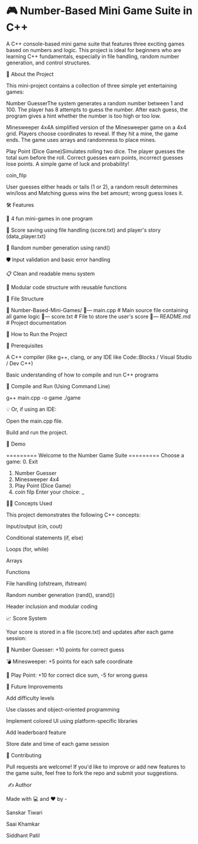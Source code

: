 # 🎮 Number-Based Mini Game Suite in C++

A C++ console-based mini game suite that features three exciting games based on numbers and logic. This project is ideal for beginners who are learning C++ fundamentals, especially in file handling, random number generation, and control structures.

🧠 About the Project

This mini-project contains a collection of three simple yet entertaining games:

Number GuesserThe system generates a random number between 1 and 100. The player has 8 attempts to guess the number. After each guess, the program gives a hint whether the number is too high or too low.

Minesweeper 4x4A simplified version of the Minesweeper game on a 4x4 grid. Players choose coordinates to reveal. If they hit a mine, the game ends. The game uses arrays and randomness to place mines.

Play Point (Dice Game)Simulates rolling two dice. The player guesses the total sum before the roll. Correct guesses earn points, incorrect guesses lose points. A simple game of luck and probability!

coin_filp

User guesses either heads or tails (1 or 2), a random result determines win/loss and Matching guess wins the bet amount; wrong guess loses it.



🛠️ Features

🎲 4 fun mini-games in one program

📂 Score saving using file handling (score.txt) and player's story (data_player.txt)

🫮 Random number generation using rand()

🛡️ Input validation and basic error handling

📋 Clean and readable menu system

🧰 Modular code structure with reusable functions

📂 File Structure

📁 Number-Based-Mini-Games/
🔼— main.cpp            # Main source file containing all game logic
🔼— score.txt           # File to store the user's score
🔼— README.md           # Project documentation

🚀 How to Run the Project

🔧 Prerequisites

A C++ compiler (like g++, clang, or any IDE like Code::Blocks / Visual Studio / Dev C++)

Basic understanding of how to compile and run C++ programs

🧾 Compile and Run (Using Command Line)

g++ main.cpp -o game
./game

💡 Or, if using an IDE:

Open the main.cpp file.

Build and run the project.

📸 Demo

========= Welcome to the Number Game Suite =========
Choose a game:
0. Exit
1. Number Guesser
2. Minesweeper 4x4
3. Play Point (Dice Game)
4. coin filp
Enter your choice: _

🧑‍💻 Concepts Used

This project demonstrates the following C++ concepts:

Input/output (cin, cout)

Conditional statements (if, else)

Loops (for, while)

Arrays

Functions

File handling (ofstream, ifstream)

Random number generation (rand(), srand())

Header inclusion and modular coding

📈 Score System

Your score is stored in a file (score.txt) and updates after each game session:

🎯 Number Guesser: +10 points for correct guess

💣 Minesweeper: +5 points for each safe coordinate

🎲 Play Point: +10 for correct dice sum, -5 for wrong guess

📌 Future Improvements

Add difficulty levels

Use classes and object-oriented programming

Implement colored UI using platform-specific libraries

Add leaderboard feature

Store date and time of each game session

🤝 Contributing

Pull requests are welcome! If you'd like to improve or add new features to the game suite, feel free to fork the repo and submit your suggestions.

 ✍️ Author

Made with 💻 and ❤️ by -

Sanskar Tiwari

Saai Khamkar

 Siddhant Patil
